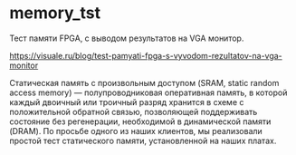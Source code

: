 # memory_tst
Тест памяти FPGA, с выводом результатов на VGA монитор.

https://visuale.ru/blog/test-pamyati-fpga-s-vyvodom-rezultatov-na-vga-monitor

Статическая память с произвольным доступом (SRAM, static random access memory) — полупроводниковая оперативная память, в которой каждый двоичный или троичный разряд хранится в схеме с положительной обратной связью, позволяющей поддерживать состояние без регенерации, необходимой в динамической памяти (DRAM). По просьбе одного из наших клиентов, мы реализовали простой тест статического памяти, установленной на наших платах.